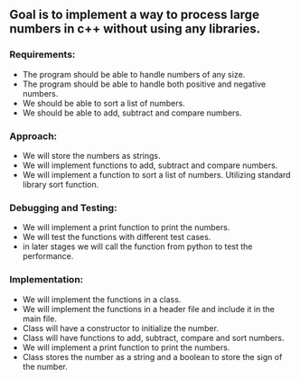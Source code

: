 ## Goal is to implement a way to process large numbers in c++ without using any libraries.

### Requirements:
- The program should be able to handle numbers of any size.
- The program should be able to handle both positive and negative numbers.
- We should be able to sort a list of numbers.
- We should be able to add, subtract and compare numbers.

### Approach:
- We will store the numbers as strings. 
- We will implement functions to add, subtract and compare numbers.
- We will implement a function to sort a list of numbers. Utilizing standard library sort function.

### Debugging and Testing:
- We will implement a print function to print the numbers.
- We will test the functions with different test cases.
- in later stages we will call the function from python to test the performance.

### Implementation:
- We will implement the functions in a class.
- We will implement the functions in a header file and include it in the main file.
- Class will have a constructor to initialize the number.
- Class will have functions to add, subtract, compare and sort numbers.
- We will implement a print function to print the numbers.
- Class stores the number as a string and a boolean to store the sign of the number.

